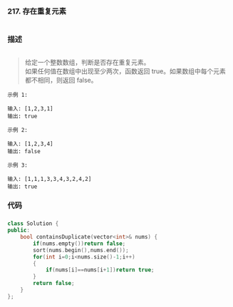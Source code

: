 ### 217. 存在重复元素 <h1>
### 描述<h2>
> 给定一个整数数组，判断是否存在重复元素。  
> 如果任何值在数组中出现至少两次，函数返回 true。如果数组中每个元素都不相同，则返回 false。
```
示例 1:

输入: [1,2,3,1]
输出: true
```
```
示例 2:

输入: [1,2,3,4]
输出: false
```
```
示例 3:

输入: [1,1,1,3,3,4,3,2,4,2]
输出: true
```
### 代码 <h3>
```C++
class Solution {
public:
    bool containsDuplicate(vector<int>& nums) {
        if(nums.empty())return false;
        sort(nums.begin(),nums.end());
        for(int i=0;i<nums.size()-1;i++)
        {
            if(nums[i]==nums[i+1])return true;
        }
        return false;
    }
};
```